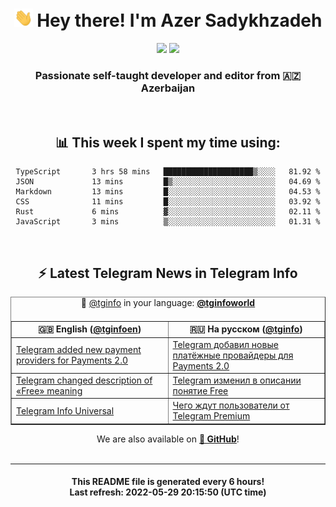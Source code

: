 <div align="center">
	<div>
		<h1>
      <img src="./assets/hi.gif" width="30px"> Hey there! I'm Azer Sadykhzadeh
    </h1>
    <img height="18" src="https://komarev.com/ghpvc/?username=sadykhzadeh&label=Views&color=2081c1&style=flat-square" />
		<a href="https://wakatime.com/@Azer"> <img height="18" src="https://wakatime.com/badge/user/f80ae27a-c328-426f-a381-bc84136e2dd6.svg" /> </a>
    <h3>
      Passionate self-taught developer and editor from 🇦🇿 Azerbaijan
    </h3>
  </div>
  <br>

<h2>📊 This week I spent my time using:</h2>

<!--START_SECTION:waka-->

```text
TypeScript       3 hrs 58 mins   ████████████████████▒░░░░   81.92 %
JSON             13 mins         █▒░░░░░░░░░░░░░░░░░░░░░░░   04.69 %
Markdown         13 mins         █░░░░░░░░░░░░░░░░░░░░░░░░   04.53 %
CSS              11 mins         █░░░░░░░░░░░░░░░░░░░░░░░░   03.92 %
Rust             6 mins          ▓░░░░░░░░░░░░░░░░░░░░░░░░   02.11 %
JavaScript       3 mins          ▒░░░░░░░░░░░░░░░░░░░░░░░░   01.31 %
```

<!--END_SECTION:waka-->

<br>

<h2>⚡️ Latest Telegram News in Telegram Info</h2>
  <table border>
		<tr>
			<th width="50%">🇬🇧 English (<a href="https://t.me/tginfoen">@tginfoen</a>)</th>
			<th>🇷🇺 На русском (<a href="https://t.me/tginfo">@tginfo</a>)</th>
		</tr>
		<caption>🚩 <a href="https://t.me/tginfo">@tginfo</a> in your language: <a href="https://t.me/tginfoworld"><b>@tginfoworld</b></a><caption/>
  <tr><td><a href="https://t.me/tginfoen/1399">Telegram added new payment providers for Payments 2.0</a></td>
    <td><a href="https://t.me/tginfo/3324">Telegram добавил новые платёжные провайдеры для Payments 2.0</a></td></tr><tr><td><a href="https://t.me/tginfoen/1398">Telegram changed description of «Free» meaning</a></td>
    <td><a href="https://t.me/tginfo/3323">Telegram изменил в описании понятие Free</a></td></tr><tr><td><a href="https://t.me/tginfoen/1397">Telegram Info Universal</a></td>
    <td><a href="https://t.me/tginfo/3322">Чего ждут пользователи от Telegram Premium</a></td></tr>
</table>
We are also available on <a href="https://github.com/tginfo"><b>🐙 GitHub</b></a>!
</div>

<br>
<hr>
<h4 align="center">This README file is generated <b>every 6 hours</b>!</br>Last refresh: <b>2022-05-29 20:15:50 (UTC time)</b></h4>
